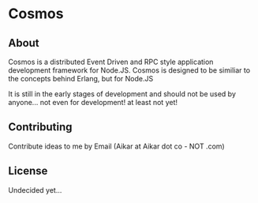 # Cosmos
## About
 Cosmos is a distributed Event Driven and RPC style application development framework for Node.JS.
Cosmos is designed to be similiar to the concepts behind Erlang, but for Node.JS

It is still in the early stages of development and should not be used by anyone... not even for development! at least not yet!

## Contributing
Contribute ideas to me by Email (Aikar at Aikar dot co - NOT .com)

## License
Undecided yet...